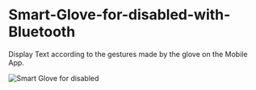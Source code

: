 # Smart-Glove-for-disabled-with-Bluetooth

Display Text according to the gestures made by the glove on the Mobile App.

![Smart Glove for disabled](https://user-images.githubusercontent.com/87815926/227033489-a257a6b3-300e-45f4-b462-bfdf7e19df06.png)
